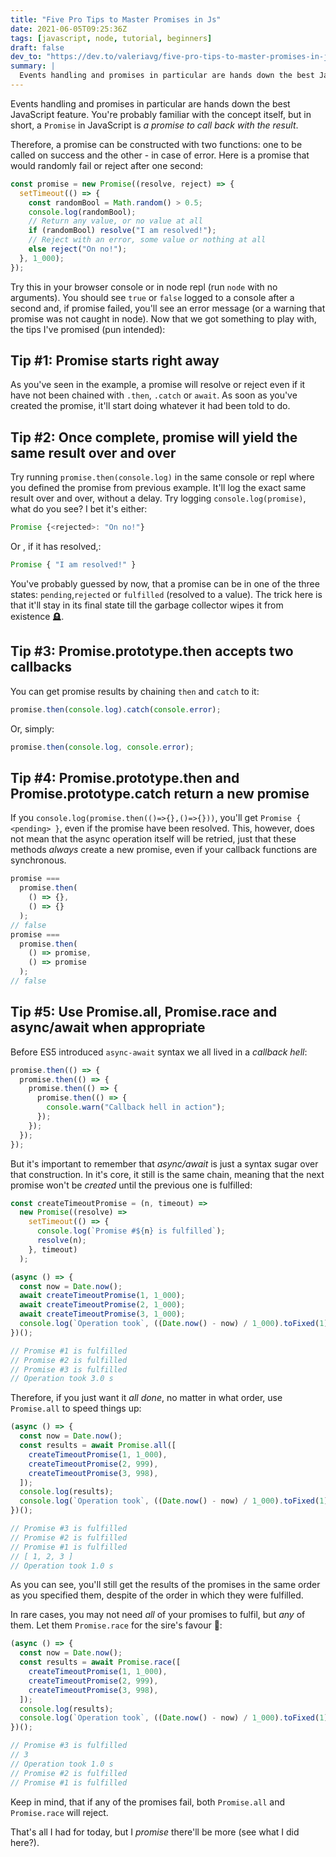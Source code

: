 ```yaml
---
title: "Five Pro Tips to Master Promises in Js"
date: 2021-06-05T09:25:36Z
tags: [javascript, node, tutorial, beginners]
draft: false
dev_to: "https://dev.to/valeriavg/five-pro-tips-to-master-promises-in-js-c2h"
summary: |
  Events handling and promises in particular are hands down the best JavaScript feature. You're probably familiar with the concept itself, but in short, a Promise in JavaScript is a promise to call back with the result.
---
```


Events handling and promises in particular are hands down the best JavaScript feature. You're probably familiar with the concept itself, but in short, a `Promise` in JavaScript is _a promise to call back with the result_.

Therefore, a promise can be constructed with two functions: one to be called on success and the other - in case of error. Here is a promise that would randomly fail or reject after one second:

```js
const promise = new Promise((resolve, reject) => {
  setTimeout(() => {
    const randomBool = Math.random() > 0.5;
    console.log(randomBool);
    // Return any value, or no value at all
    if (randomBool) resolve("I am resolved!");
    // Reject with an error, some value or nothing at all
    else reject("On no!");
  }, 1_000);
});
```

Try this in your browser console or in node repl (run `node` with no arguments). You should see `true` or `false` logged to a console after a second and, if promise failed, you'll see an error message (or a warning that promise was not caught in node). Now that we got something to play with, the tips I've promised (pun intended):

## Tip #1: Promise starts right away

As you've seen in the example, a promise will resolve or reject even if it have not been chained with `.then`, `.catch` or `await`. As soon as you've created the promise, it'll start doing whatever it had been told to do.

## Tip #2: Once complete, promise will yield the same result over and over

Try running `promise.then(console.log)` in the same console or repl where you defined the promise from previous example. It'll log the exact same result over and over, without a delay. Try logging `console.log(promise)`, what do you see? I bet it's either:

```js
Promise {<rejected>: "On no!"}
```

Or , if it has resolved,:

```js
Promise { "I am resolved!" }
```

You've probably guessed by now, that a promise can be in one of the three states: `pending`,`rejected` or `fulfilled` (resolved to a value). The trick here is that it'll stay in its final state till the garbage collector wipes it from existence 🪦.

## Tip #3: Promise.prototype.then accepts two callbacks

You can get promise results by chaining `then` and `catch` to it:

```js
promise.then(console.log).catch(console.error);
```

Or, simply:

```js
promise.then(console.log, console.error);
```

## Tip #4: Promise.prototype.then and Promise.prototype.catch return a new promise

If you `console.log(promise.then(()=>{},()=>{}))`, you'll get `Promise { <pending> }`, even if the promise have been resolved. This, however, does not mean that the async operation itself will be retried, just that these methods _always_ create a new promise, even if your callback functions are synchronous.

```js
promise ===
  promise.then(
    () => {},
    () => {}
  );
// false
promise ===
  promise.then(
    () => promise,
    () => promise
  );
// false
```

## Tip #5: Use Promise.all, Promise.race and async/await when appropriate

Before ES5 introduced `async-await` syntax we all lived in a _callback hell_:

```js
promise.then(() => {
  promise.then(() => {
    promise.then(() => {
      promise.then(() => {
        console.warn("Callback hell in action");
      });
    });
  });
});
```

But it's important to remember that _async/await_ is just a syntax sugar over that construction. In it's core, it still is the same chain, meaning that the next promise won't be _created_ until the previous one is fulfilled:

```js
const createTimeoutPromise = (n, timeout) =>
  new Promise((resolve) =>
    setTimeout(() => {
      console.log(`Promise #${n} is fulfilled`);
      resolve(n);
    }, timeout)
  );

(async () => {
  const now = Date.now();
  await createTimeoutPromise(1, 1_000);
  await createTimeoutPromise(2, 1_000);
  await createTimeoutPromise(3, 1_000);
  console.log(`Operation took`, ((Date.now() - now) / 1_000).toFixed(1), "s");
})();

// Promise #1 is fulfilled
// Promise #2 is fulfilled
// Promise #3 is fulfilled
// Operation took 3.0 s
```

Therefore, if you just want it _all done_, no matter in what order, use `Promise.all` to speed things up:

```js
(async () => {
  const now = Date.now();
  const results = await Promise.all([
    createTimeoutPromise(1, 1_000),
    createTimeoutPromise(2, 999),
    createTimeoutPromise(3, 998),
  ]);
  console.log(results);
  console.log(`Operation took`, ((Date.now() - now) / 1_000).toFixed(1), "s");
})();

// Promise #3 is fulfilled
// Promise #2 is fulfilled
// Promise #1 is fulfilled
// [ 1, 2, 3 ]
// Operation took 1.0 s
```

As you can see, you'll still get the results of the promises in the same order as you specified them, despite of the order in which they were fulfilled.

In rare cases, you may not need _all_ of your promises to fulfil, but _any_ of them. Let them `Promise.race` for the sire's favour 👑:

```js
(async () => {
  const now = Date.now();
  const results = await Promise.race([
    createTimeoutPromise(1, 1_000),
    createTimeoutPromise(2, 999),
    createTimeoutPromise(3, 998),
  ]);
  console.log(results);
  console.log(`Operation took`, ((Date.now() - now) / 1_000).toFixed(1), "s");
})();

// Promise #3 is fulfilled
// 3
// Operation took 1.0 s
// Promise #2 is fulfilled
// Promise #1 is fulfilled
```

Keep in mind, that if any of the promises fail, both `Promise.all` and `Promise.race` will reject.

That's all I had for today, but I _promise_ there'll be more (see what I did here?).
